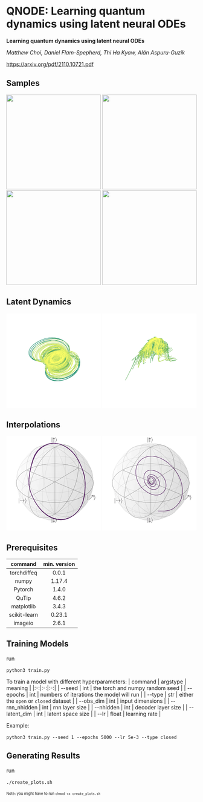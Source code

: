 # QNODE: Learning quantum dynamics using latent neural ODEs

**Learning quantum dynamics using latent neural ODEs**

*Matthew Choi, Daniel Flam-Spepherd, Thi Ha Kyaw, Alán Aspuru-Guzik*

https://arxiv.org/pdf/2110.10721.pdf

## Samples
<p align="center">
<img src="gifs/closed-4.gif" width="250" height="250">
<img src="gifs/closed-6.gif" width="250" height="250">
<img src="gifs/open-7.gif" width="250" height="250">
<img src="gifs/open-10.gif" width="250" height="250">
</p>

## Latent Dynamics
<p align="center">
<img src="gifs/latentdynamsclosed.gif" width="250" height="250">
<img src="gifs/latentdynamsopen.gif" width="250" height="250">
</p>

## Interpolations
<p align="center">
<img src="gifs/closed interpolate from 235-914.gif" width="250" height="250">
<img src="gifs/open interpolate from 243-269.gif" width="250" height="250">
</p>

## Prerequisites

| command | min. version |
|:-:|:-:|
| torchdiffeq  | 0.0.1 |
| numpy  | 1.17.4  |
| Pytorch  | 1.4.0 |
| QuTip | 4.6.2  |
| matplotlib  | 3.4.3  |
| scikit-learn  | 0.23.1  |
| imageio  | 2.6.1  |

## Training Models

run 
```
python3 train.py
```

To train a model with different hyperparameters:
| command | argstype | meaning |
|:-:|:-:|:-:|
| --seed  | int | the torch and numpy random seed  |
| --epochs  | int | numbers of iterations the model will run |
| --type | str | either the `open` or `closed` dataset  |
| --obs_dim  | int | input dimensions  |
| --rnn_nhidden  | int | rnn layer size  |
| --nhidden  | int | decoder layer size  |
| --latent_dim  | int | latent space size |
| --lr | float | learning rate  |

Example: 
```
python3 train.py --seed 1 --epochs 5000 --lr 5e-3 --type closed
```

## Generating Results

run 
```
./create_plots.sh
```
<sub><sup>Note: you might have to run `chmod +x create_plots.sh`</sup></sub>
